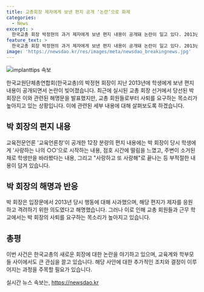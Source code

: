 ```yaml
---
title: 교총회장 제자에게 보낸 편지 공개 ‘논란’으로 화제
categories:
  - News
excerpt: >
  한국교총 회장 박정현의 과거 제자에게 보낸 편지 내용이 공개돼 논란이 일고 있다. 2013년 여학생에게 보낸 12장 분량의 편지엔 사적 감정이 들어있었고, 이에 대한 부적절한 처신 의혹이 제기됐다. 박 회장은 입장문에서 사죄하며, 제자를 응원하고 격려한 의도였다고 밝혔지만, 편지 내용으로 인해 회원들의 사퇴 촉구와 탈퇴 선언이 이어지고 있다. 교사들과 학부모들의 불만이 커지면서 논란은 계속되고 있다.
feature_text: >
  한국교총 회장 박정현의 과거 제자에게 보낸 편지 내용이 공개돼 논란이 일고 있다. 2013년 여학생에게 보낸 12장 분량의 편지엔 사적 감정이 들어있었고, 이에 대한 부적절한 처신 의혹이 제기됐다. 박 회장은 입장문에서 사죄하며, 제자를 응원하고 격려한 의도였다고 밝혔지만, 편지 내용으로 인해 회원들의 사퇴 촉구와 탈퇴 선언이 이어지고 있다. 교사들과 학부모들의 불만이 커지면서 논란은 계속되고 있다.
image: 'https://newsdao.kr/res/images/meta/newsdao_breakingnews.jpg'
---
```


<p><img src="https://newsdao.kr/res/images/meta/newsdao_breakingnews.jpg" alt="implanttips 속보" /></p>

<p>한국교원단체총연합회(한국교총)의 박정현 회장이 지난 2013년에 학생에게 보낸 편지 내용이 공개되면서 논란이 빚어졌습니다. 최근에 실시된 교총 회장 선거에서 당선된 박 회장은 이와 관련된 해명문을 발표했지만, 교총 회원들로부터 사퇴를 요구하는 목소리가 높아지고 있는 상황입니다. 이에 관련된 세부 내용에 대해 살펴보도록 하겠습니다. </p>

<h2 data-ke-size="size26">박 회장의 편지 내용</h2>

<p>교육전문언론 '교육언론창'이 공개한 12장 분량의 편지 내용에는 박 회장이 당시 학생에게 '사랑하는 나의 ○○'으로 시작하는 내용, 점호 시간에 떨림을 느꼈고, 주변이 소거된 채로 학생만을 바라봤다는 내용, 그리고 "사랑하고 또 사랑해"로 끝나는 등 부적절한 내용이 담겨 있습니다.</p>

<h2 data-ke-size="size26">박 회장의 해명과 반응</h2>

<p>박 회장은 입장문에서 2013년 당시 행동에 대해 사과했으며, 해당 편지가 제자를 응원하고 격려하기 위한 의도였다고 해명했습니다. 그러나 이로 인해 교총 회원들과 근무 학교에서는 박 회장의 사퇴를 요구하는 목소리가 높아지고 있습니다. </p>

<h2 data-ke-size="size26">총평</h2>

<p>이번 사건은 한국교총의 새로운 회장에 대한 논란을 야기하고 있으며, 교육계와 학부모들 사이에서도 큰 관심을 끌고 있습니다. 해당 사안에 대한 추가적인 조치와 결정이 이루어지는 과정을 주목할 필요가 있습니다.</p>
실시간 뉴스 속보는, <a href="https://newsdao.kr" rel="dofollow">https://newsdao.kr</a>


